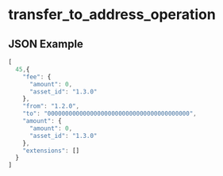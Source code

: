 # transfer_to_address_operation

## JSON Example

```javascript
[
  45,{
    "fee": {
      "amount": 0,
      "asset_id": "1.3.0"
    },
    "from": "1.2.0",
    "to": "0000000000000000000000000000000000000000",
    "amount": {
      "amount": 0,
      "asset_id": "1.3.0"
    },
    "extensions": []
  }
]
```
